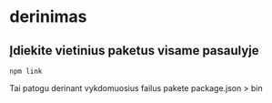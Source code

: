 # derinimas

## Įdiekite vietinius paketus visame pasaulyje

`npm link`

Tai patogu derinant vykdomuosius failus pakete package.json > bin